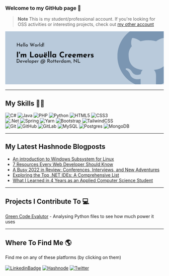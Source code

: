 ### Welcome to my GitHub page 👋

> **Note** 
> This is my student/professional account. If you're looking for OSS activities or interesting projects, check out [my other account](https://github.com/lovelacecoding)

<img src="https://raw.githubusercontent.com/LouellaCreemers/LouellaCreemers/main/banner-github-louellacreemers-dark.png" alt="Banner stating Hello World! I'm Louella Creemers, Developer at Rotterdam, The Netherlands">

----

## My Skills :woman_technologist:
![C#](https://img.shields.io/badge/c%23-%23239120.svg?style=for-the-badge&logo=c-sharp&logoColor=white)
![Java](https://img.shields.io/badge/java-%23ED8B00.svg?style=for-the-badge&logo=java&logoColor=white)
![PHP](https://img.shields.io/badge/php-%23777BB4.svg?style=for-the-badge&logo=php&logoColor=white)
![Python](https://img.shields.io/badge/python-3670A0?style=for-the-badge&logo=python&logoColor=ffdd54)
![HTML5](https://img.shields.io/badge/html5-%23E34F26.svg?style=for-the-badge&logo=html5&logoColor=white)
![CSS3](https://img.shields.io/badge/css3-%231572B6.svg?style=for-the-badge&logo=css3&logoColor=white)
<br>
![.Net](https://img.shields.io/badge/.NET-5C2D91?style=for-the-badge&logo=.net&logoColor=white)
![Spring](https://img.shields.io/badge/spring-%236DB33F.svg?style=for-the-badge&logo=spring&logoColor=white)
![Yarn](https://img.shields.io/badge/yarn-%232C8EBB.svg?style=for-the-badge&logo=yarn&logoColor=white)
![Bootstrap](https://img.shields.io/badge/bootstrap-%23563D7C.svg?style=for-the-badge&logo=bootstrap&logoColor=white)
![TailwindCSS](https://img.shields.io/badge/tailwindcss-%2338B2AC.svg?style=for-the-badge&logo=tailwind-css&logoColor=white)
<br>
![Git](https://img.shields.io/badge/git-%23F05033.svg?style=for-the-badge&logo=git&logoColor=white)
![GitHub](https://img.shields.io/badge/github-%23121011.svg?style=for-the-badge&logo=github&logoColor=white)
![GitLab](https://img.shields.io/badge/gitlab-%23181717.svg?style=for-the-badge&logo=gitlab&logoColor=white)
![MySQL](https://img.shields.io/badge/mysql-%2300f.svg?style=for-the-badge&logo=mysql&logoColor=white)
![Postgres](https://img.shields.io/badge/postgres-%23316192.svg?style=for-the-badge&logo=postgresql&logoColor=white)
![MongoDB](https://img.shields.io/badge/MongoDB-%234ea94b.svg?style=for-the-badge&logo=mongodb&logoColor=white)

---

## My Latest Hashnode Blogposts
 <!-- BLOG-POST-LIST:START -->
- [An introduction to Windows Subsystem for Linux](https://lovelacecoding.hashnode.dev/an-introduction-to-windows-subsystem-for-linux)
- [7 Resources Every Web Developer Should Know](https://lovelacecoding.hashnode.dev/7-resources-every-web-developer-should-know)
- [A Busy 2022 in Review: Conferences, Interviews, and New Adventures](https://lovelacecoding.hashnode.dev/a-busy-2022-in-review-conferences-interviews-and-new-adventures)
- [Exploring the Top .NET IDEs: A Comprehensive List](https://lovelacecoding.hashnode.dev/exploring-the-top-net-ides)
- [What I Learned in 4 Years as an Applied Computer Science Student](https://lovelacecoding.hashnode.dev/what-i-learned-in-4-years-as-an-applied-computer-science-student)
<!-- BLOG-POST-LIST:END -->
 
---

## Projects I Contribute To :computer:
[Green Code Evalutor](https://github.com/green-code-evaluator/green-code-evaluator) - Analysing Python files to see how much power it uses

---

## Where To Find Me :earth_americas:
Find me on any of these platforms (by clicking on them) <br><br>
[![LinkedinBadge](https://img.shields.io/badge/linkedin-%230077B5.svg?style=for-the-badge&logo=linkedin&logoColor=white)](https://linkedin.com/in/louelladev)
[![Hashnode](https://img.shields.io/badge/Hashnode-2962FF?style=for-the-badge&logo=hashnode&logoColor=white)](https://hashnode.com/@lovelacecoding) 
[![Twitter](https://img.shields.io/twitter/follow/lovelacecoding?logo=twitter&style=for-the-badge)](https://twitter.com/lovelacecoding)


